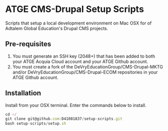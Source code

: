 # ATGE CMS-Drupal Setup Scripts

Scripts that setup a local development environment on Mac OSX for of Adtalem Global Education's Drupal CMS projects.

## Pre-requisites

1. You must generate an SSH key (2048+) that has been added to both your ATGE Acquia Cloud account and your ATGE Github account.
2. You must create a fork of the DeVryEducationGroup/CMS-Drupal-MKTG and/or DeVryEducationGroup/CMS-Drupal-ECOM repositories in your ATGE Github account.

## Installation

Install from your OSX terminal. Enter the commands below to install.

```js
cd ~/
git clone git@github.com:D41081837/setup-scripts.git
bash setup-scripts/setup.sh
```

